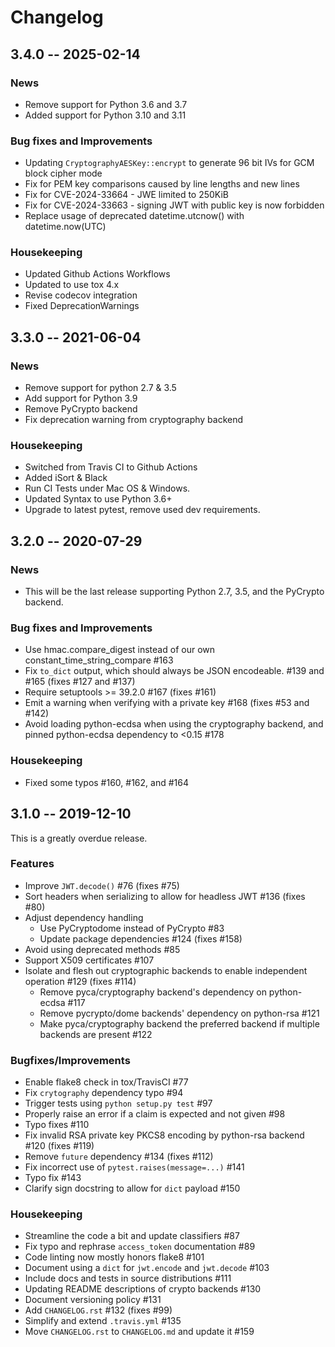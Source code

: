 # Changelog #

## 3.4.0 -- 2025-02-14 ##

### News ###

* Remove support for Python 3.6 and 3.7
* Added support for Python 3.10 and 3.11

### Bug fixes and Improvements ###
* Updating `CryptographyAESKey::encrypt` to generate 96 bit IVs for GCM block
  cipher mode
* Fix for PEM key comparisons caused by line lengths and new lines
* Fix for CVE-2024-33664 - JWE limited to 250KiB
* Fix for CVE-2024-33663 - signing JWT with public key is now forbidden
* Replace usage of deprecated datetime.utcnow() with datetime.now(UTC) 

### Housekeeping ###

* Updated Github Actions Workflows
* Updated to use tox 4.x
* Revise codecov integration
* Fixed DeprecationWarnings

## 3.3.0 -- 2021-06-04 ##

### News ###

* Remove support for python 2.7 & 3.5
* Add support for Python 3.9
* Remove PyCrypto backend
* Fix deprecation warning from cryptography backend

### Housekeeping ###

* Switched from Travis CI to Github Actions
* Added iSort & Black
* Run CI Tests under Mac OS & Windows.
* Updated Syntax to use Python 3.6+
* Upgrade to latest pytest, remove used dev requirements.

## 3.2.0 -- 2020-07-29 ##

### News ###

* This will be the last release supporting Python 2.7, 3.5, and the PyCrypto
  backend.

### Bug fixes and Improvements ###

* Use hmac.compare_digest instead of our own constant_time_string_compare #163
* Fix `to_dict` output, which should always be JSON encodeable. #139 and #165
  (fixes #127 and #137)
* Require setuptools >= 39.2.0 #167 (fixes #161)
* Emit a warning when verifying with a private key #168 (fixes #53 and #142)
* Avoid loading python-ecdsa when using the cryptography backend, and pinned
  python-ecdsa dependency to <0.15 #178

### Housekeeping ###

* Fixed some typos #160, #162, and #164

## 3.1.0 -- 2019-12-10 ##

This is a greatly overdue release.

### Features ###

* Improve `JWT.decode()` #76 (fixes #75)
* Sort headers when serializing to allow for headless JWT #136 (fixes #80)
* Adjust dependency handling
  - Use PyCryptodome instead of PyCrypto #83
  - Update package dependencies #124 (fixes #158)
* Avoid using deprecated methods #85
* Support X509 certificates #107
* Isolate and flesh out cryptographic backends to enable independent operation #129 (fixes #114)
  - Remove pyca/cryptography backend's dependency on python-ecdsa #117
  - Remove pycrypto/dome backends' dependency on python-rsa #121
  - Make pyca/cryptography backend the preferred backend if multiple backends are present #122

### Bugfixes/Improvements ###

* Enable flake8 check in tox/TravisCI #77
* Fix `crytography` dependency typo #94
* Trigger tests using `python setup.py test` #97
* Properly raise an error if a claim is expected and not given #98
* Typo fixes #110
* Fix invalid RSA private key PKCS8 encoding by python-rsa backend #120 (fixes #119)
* Remove `future` dependency #134 (fixes #112)
* Fix incorrect use of `pytest.raises(message=...)` #141
* Typo fix #143
* Clarify sign docstring to allow for `dict` payload #150

### Housekeeping ###

* Streamline the code a bit and update classifiers #87
* Fix typo and rephrase `access_token` documentation #89
* Code linting now mostly honors flake8 #101
* Document using a `dict` for `jwt.encode` and `jwt.decode` #103
* Include docs and tests in source distributions #111
* Updating README descriptions of crypto backends #130
* Document versioning policy #131
* Add `CHANGELOG.rst` #132 (fixes #99)
* Simplify and extend `.travis.yml` #135
* Move `CHANGELOG.rst` to `CHANGELOG.md` and update it #159
